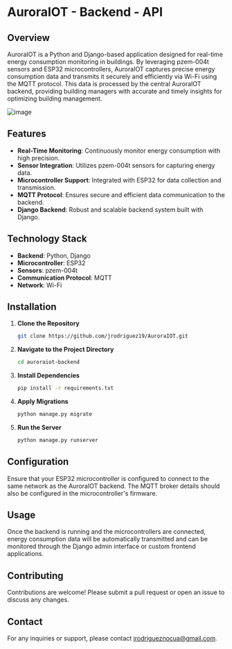 # AuroraIOT - Backend - API

## Overview

AuroraIOT is a Python and Django-based application designed for real-time energy consumption monitoring in buildings. By leveraging pzem-004t sensors and ESP32 microcontrollers, AuroraIOT captures precise energy consumption data and transmits it securely and efficiently via Wi-Fi using the MQTT protocol. This data is processed by the central AuroraIOT backend, providing building managers with accurate and timely insights for optimizing building management.

![image](https://github.com/user-attachments/assets/7edb3edf-1566-4256-ac5b-6c0dbe2b16c5)

## Features

- **Real-Time Monitoring**: Continuously monitor energy consumption with high precision.
- **Sensor Integration**: Utilizes pzem-004t sensors for capturing energy data.
- **Microcontroller Support**: Integrated with ESP32 for data collection and transmission.
- **MQTT Protocol**: Ensures secure and efficient data communication to the backend.
- **Django Backend**: Robust and scalable backend system built with Django.

## Technology Stack

- **Backend**: Python, Django
- **Microcontroller**: ESP32
- **Sensors**: pzem-004t
- **Communication Protocol**: MQTT
- **Network**: Wi-Fi

## Installation

1. **Clone the Repository**

   ```bash
   git clone https://github.com/jrodriguez19/AuroraIOT.git
   ```

2. **Navigate to the Project Directory**

   ```bash
   cd auroraiot-backend
   ```

3. **Install Dependencies**

   ```bash
   pip install -r requirements.txt
   ```

4. **Apply Migrations**

   ```bash
   python manage.py migrate
   ```

5. **Run the Server**

   ```bash
   python manage.py runserver
   ```

## Configuration

Ensure that your ESP32 microcontroller is configured to connect to the same network as the AuroraIOT backend. The MQTT broker details should also be configured in the microcontroller's firmware.

## Usage

Once the backend is running and the microcontrollers are connected, energy consumption data will be automatically transmitted and can be monitored through the Django admin interface or custom frontend applications.

## Contributing

Contributions are welcome! Please submit a pull request or open an issue to discuss any changes.

## Contact

For any inquiries or support, please contact [jrodrigueznocua@gmail.com](mailto:your-email@example.com).

